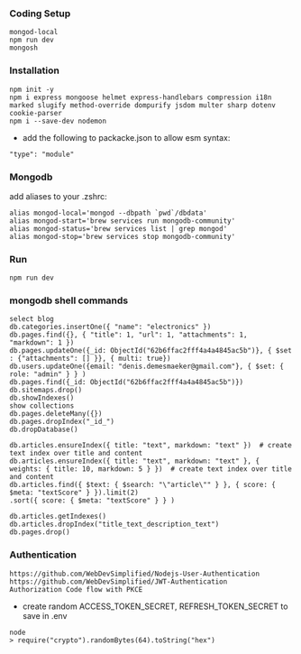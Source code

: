 ### Coding Setup
```
mongod-local
npm run dev
mongosh
```

### Installation
```
npm init -y
npm i express mongoose helmet express-handlebars compression i18n marked slugify method-override dompurify jsdom multer sharp dotenv cookie-parser
npm i --save-dev nodemon
```
- add the following to packacke.json to allow esm syntax:
```
"type": "module"
```

### Mongodb
add aliases to your .zshrc:
```
alias mongod-local='mongod --dbpath `pwd`/dbdata'
alias mongod-start='brew services run mongodb-community'
alias mongod-status='brew services list | grep mongod'
alias mongod-stop='brew services stop mongodb-community'
```

### Run
```
npm run dev
```
### mongodb shell commands
```
select blog
db.categories.insertOne({ "name": "electronics" })
db.pages.find({}, { "title": 1, "url": 1, "attachments": 1, "markdown": 1 })
db.pages.updateOne({_id: ObjectId("62b6ffac2fff4a4a4845ac5b")}, { $set : {"attachments": [] }}, { multi: true})
db.users.updateOne({email: "denis.demesmaeker@gmail.com"}, { $set: { role: "admin" } } )
db.pages.find({_id: ObjectId("62b6ffac2fff4a4a4845ac5b")})
db.sitemaps.drop()
db.showIndexes()
show collections
db.pages.deleteMany({})
db.pages.dropIndex("_id_")
db.dropDatabase()

db.articles.ensureIndex({ title: "text", markdown: "text" })  # create text index over title and content
db.articles.ensureIndex({ title: "text", markdown: "text" }, { weights: { title: 10, markdown: 5 } })  # create text index over title and content
db.articles.find({ $text: { $search: "\"article\"" } }, { score: { $meta: "textScore" } }).limit(2)
.sort({ score: { $meta: "textScore" } } )

db.articles.getIndexes()
db.articles.dropIndex("title_text_description_text")
db.pages.drop()
```

### Authentication
```
https://github.com/WebDevSimplified/Nodejs-User-Authentication
https://github.com/WebDevSimplified/JWT-Authentication
Authorization Code flow with PKCE
```

- create random ACCESS_TOKEN_SECRET, REFRESH_TOKEN_SECRET to save in .env
```
node
> require("crypto").randomBytes(64).toString("hex")
```
